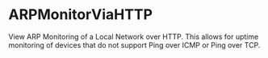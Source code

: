 # ARPMonitorViaHTTP
View ARP Monitoring of a Local Network over HTTP.  This allows for uptime monitoring of devices that do not support Ping over ICMP or Ping over TCP.  
